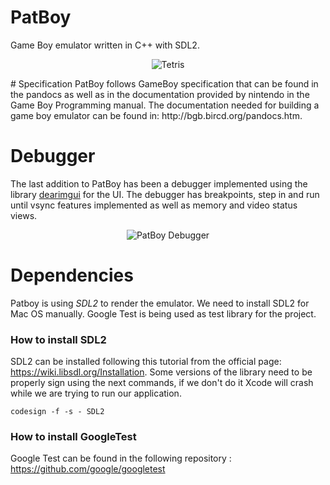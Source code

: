 # PatBoy
Game Boy emulator written in C++ with SDL2.

<p align="center">
  <img src="http://jonathanmcontreras.com/images/portfolio/patboy-tetris.png" alt="Tetris"/>
</p>
# Specification
PatBoy follows GameBoy specification that can be found in the pandocs as well as in the documentation provided by nintendo in the Game Boy Programming manual. The documentation needed for building a game boy emulator can be found in: http://bgb.bircd.org/pandocs.htm.

# Debugger
The last addition to PatBoy has been a debugger implemented using the library [dearimgui](https://github.com/ocornut/imgui) for the UI. The debugger has breakpoints, step in and run until vsync features implemented as well as memory and video status views.

<p align="center">
  <img src="http://jonathanmcontreras.com/images/portfolio/debugger-big.png" alt="PatBoy Debugger"/>
</p>

# Dependencies

Patboy is using *SDL2* to render the emulator. We need to install SDL2 for Mac OS manually. Google Test is being used as test library for the project.

### How to install SDL2

SDL2 can be installed following this tutorial from the official page: https://wiki.libsdl.org/Installation. Some versions of the library need to be properly sign using the next commands, if we don't do it Xcode will crash while we are trying to run our application.

```shell
codesign -f -s - SDL2
```

### How to install GoogleTest

Google Test can be found in the following repository : https://github.com/google/googletest
